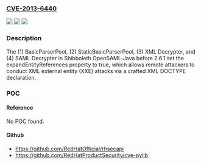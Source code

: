 ### [CVE-2013-6440](https://cve.mitre.org/cgi-bin/cvename.cgi?name=CVE-2013-6440)
![](https://img.shields.io/static/v1?label=Product&message=n%2Fa&color=blue)
![](https://img.shields.io/static/v1?label=Version&message=n%2Fa&color=blue)
![](https://img.shields.io/static/v1?label=Vulnerability&message=n%2Fa&color=brighgreen)

### Description

The (1) BasicParserPool, (2) StaticBasicParserPool, (3) XML Decrypter, and (4) SAML Decrypter in Shibboleth OpenSAML-Java before 2.6.1 set the expandEntityReferences property to true, which allows remote attackers to conduct XML external entity (XXE) attacks via a crafted XML DOCTYPE declaration.

### POC

#### Reference
No POC found.

#### Github
- https://github.com/RedHatOfficial/rhsecapi
- https://github.com/RedHatProductSecurity/cve-pylib

